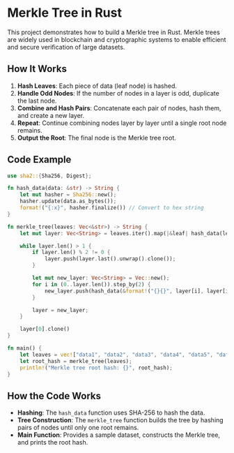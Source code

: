 
# Merkle Tree in Rust

This project demonstrates how to build a Merkle tree in Rust. Merkle trees are widely used in blockchain and cryptographic systems to enable efficient and secure verification of large datasets.

## How It Works

1. **Hash Leaves**: Each piece of data (leaf node) is hashed.
2. **Handle Odd Nodes**: If the number of nodes in a layer is odd, duplicate the last node.
3. **Combine and Hash Pairs**: Concatenate each pair of nodes, hash them, and create a new layer.
4. **Repeat**: Continue combining nodes layer by layer until a single root node remains.
5. **Output the Root**: The final node is the Merkle tree root.

## Code Example

```rust
use sha2::{Sha256, Digest};

fn hash_data(data: &str) -> String {
    let mut hasher = Sha256::new();
    hasher.update(data.as_bytes());
    format!("{:x}", hasher.finalize()) // Convert to hex string
}

fn merkle_tree(leaves: Vec<&str>) -> String {
    let mut layer: Vec<String> = leaves.iter().map(|&leaf| hash_data(leaf)).collect();

    while layer.len() > 1 {
        if layer.len() % 2 != 0 {
            layer.push(layer.last().unwrap().clone());
        }

        let mut new_layer: Vec<String> = Vec::new();
        for i in (0..layer.len()).step_by(2) {
            new_layer.push(hash_data(&format!("{}{}", layer[i], layer[i + 1])));
        }

        layer = new_layer;
    }

    layer[0].clone()
}

fn main() {
    let leaves = vec!["data1", "data2", "data3", "data4", "data5", "data6", "data7", "data8"];
    let root_hash = merkle_tree(leaves);
    println!("Merkle tree root hash: {}", root_hash);
}
```

## How the Code Works

- **Hashing**: The `hash_data` function uses SHA-256 to hash the data.
- **Tree Construction**: The `merkle_tree` function builds the tree by hashing pairs of nodes until only one root remains.
- **Main Function**: Provides a sample dataset, constructs the Merkle tree, and prints the root hash.


